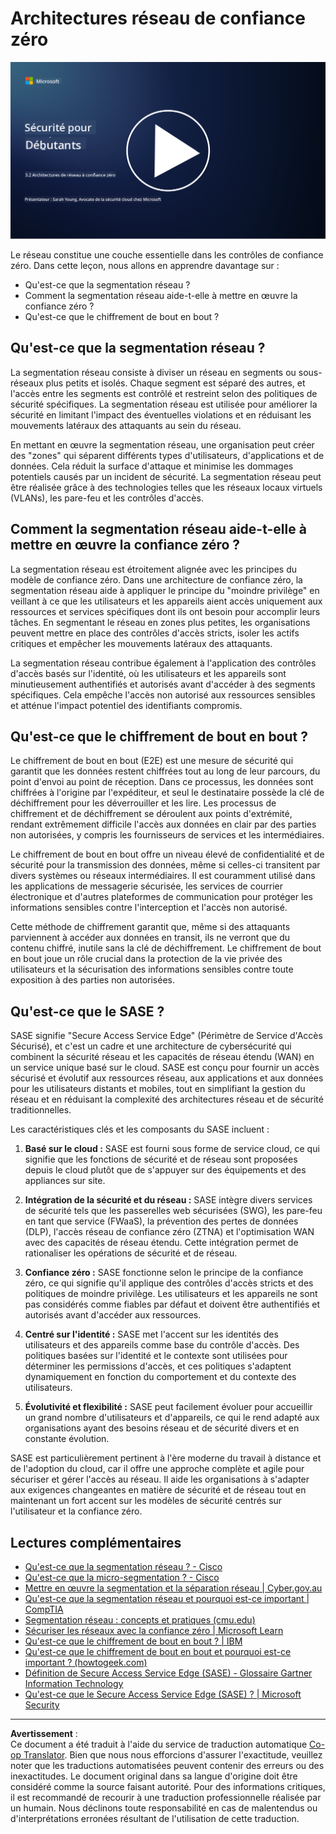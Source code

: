 <!--
CO_OP_TRANSLATOR_METADATA:
{
  "original_hash": "680d6e14d9d33fc471c22f44679713f8",
  "translation_date": "2025-09-03T18:38:23+00:00",
  "source_file": "3.2 Networking zero trust architecture.md",
  "language_code": "fr"
}
-->
# Architectures réseau de confiance zéro

[![Regarder la vidéo](../../translated_images/3-2_placeholder.b52521a0e93e0e122f19dfbd676c836d3d527c6de1bb28fd7643aa518eae6631.fr.png)](https://learn-video.azurefd.net/vod/player?id=9f425fdb-1c53-4e67-b550-68bdac35df45)

Le réseau constitue une couche essentielle dans les contrôles de confiance zéro. Dans cette leçon, nous allons en apprendre davantage sur :

- Qu'est-ce que la segmentation réseau ?  
- Comment la segmentation réseau aide-t-elle à mettre en œuvre la confiance zéro ?  
- Qu'est-ce que le chiffrement de bout en bout ?

## Qu'est-ce que la segmentation réseau ?

La segmentation réseau consiste à diviser un réseau en segments ou sous-réseaux plus petits et isolés. Chaque segment est séparé des autres, et l'accès entre les segments est contrôlé et restreint selon des politiques de sécurité spécifiques. La segmentation réseau est utilisée pour améliorer la sécurité en limitant l'impact des éventuelles violations et en réduisant les mouvements latéraux des attaquants au sein du réseau.

En mettant en œuvre la segmentation réseau, une organisation peut créer des "zones" qui séparent différents types d'utilisateurs, d'applications et de données. Cela réduit la surface d'attaque et minimise les dommages potentiels causés par un incident de sécurité. La segmentation réseau peut être réalisée grâce à des technologies telles que les réseaux locaux virtuels (VLANs), les pare-feu et les contrôles d'accès.

## Comment la segmentation réseau aide-t-elle à mettre en œuvre la confiance zéro ?

La segmentation réseau est étroitement alignée avec les principes du modèle de confiance zéro. Dans une architecture de confiance zéro, la segmentation réseau aide à appliquer le principe du "moindre privilège" en veillant à ce que les utilisateurs et les appareils aient accès uniquement aux ressources et services spécifiques dont ils ont besoin pour accomplir leurs tâches. En segmentant le réseau en zones plus petites, les organisations peuvent mettre en place des contrôles d'accès stricts, isoler les actifs critiques et empêcher les mouvements latéraux des attaquants.

La segmentation réseau contribue également à l'application des contrôles d'accès basés sur l'identité, où les utilisateurs et les appareils sont minutieusement authentifiés et autorisés avant d'accéder à des segments spécifiques. Cela empêche l'accès non autorisé aux ressources sensibles et atténue l'impact potentiel des identifiants compromis.

## Qu'est-ce que le chiffrement de bout en bout ?

Le chiffrement de bout en bout (E2E) est une mesure de sécurité qui garantit que les données restent chiffrées tout au long de leur parcours, du point d'envoi au point de réception. Dans ce processus, les données sont chiffrées à l'origine par l'expéditeur, et seul le destinataire possède la clé de déchiffrement pour les déverrouiller et les lire. Les processus de chiffrement et de déchiffrement se déroulent aux points d'extrémité, rendant extrêmement difficile l'accès aux données en clair par des parties non autorisées, y compris les fournisseurs de services et les intermédiaires.

Le chiffrement de bout en bout offre un niveau élevé de confidentialité et de sécurité pour la transmission des données, même si celles-ci transitent par divers systèmes ou réseaux intermédiaires. Il est couramment utilisé dans les applications de messagerie sécurisée, les services de courrier électronique et d'autres plateformes de communication pour protéger les informations sensibles contre l'interception et l'accès non autorisé.

Cette méthode de chiffrement garantit que, même si des attaquants parviennent à accéder aux données en transit, ils ne verront que du contenu chiffré, inutile sans la clé de déchiffrement. Le chiffrement de bout en bout joue un rôle crucial dans la protection de la vie privée des utilisateurs et la sécurisation des informations sensibles contre toute exposition à des parties non autorisées.

## Qu'est-ce que le SASE ?

SASE signifie "Secure Access Service Edge" (Périmètre de Service d'Accès Sécurisé), et c'est un cadre et une architecture de cybersécurité qui combinent la sécurité réseau et les capacités de réseau étendu (WAN) en un service unique basé sur le cloud. SASE est conçu pour fournir un accès sécurisé et évolutif aux ressources réseau, aux applications et aux données pour les utilisateurs distants et mobiles, tout en simplifiant la gestion du réseau et en réduisant la complexité des architectures réseau et de sécurité traditionnelles.

Les caractéristiques clés et les composants du SASE incluent :

1. **Basé sur le cloud :** SASE est fourni sous forme de service cloud, ce qui signifie que les fonctions de sécurité et de réseau sont proposées depuis le cloud plutôt que de s'appuyer sur des équipements et des appliances sur site.  

2. **Intégration de la sécurité et du réseau :** SASE intègre divers services de sécurité tels que les passerelles web sécurisées (SWG), les pare-feu en tant que service (FWaaS), la prévention des pertes de données (DLP), l'accès réseau de confiance zéro (ZTNA) et l'optimisation WAN avec des capacités de réseau étendu. Cette intégration permet de rationaliser les opérations de sécurité et de réseau.  

3. **Confiance zéro :** SASE fonctionne selon le principe de la confiance zéro, ce qui signifie qu'il applique des contrôles d'accès stricts et des politiques de moindre privilège. Les utilisateurs et les appareils ne sont pas considérés comme fiables par défaut et doivent être authentifiés et autorisés avant d'accéder aux ressources.  

4. **Centré sur l'identité :** SASE met l'accent sur les identités des utilisateurs et des appareils comme base du contrôle d'accès. Des politiques basées sur l'identité et le contexte sont utilisées pour déterminer les permissions d'accès, et ces politiques s'adaptent dynamiquement en fonction du comportement et du contexte des utilisateurs.  

5. **Évolutivité et flexibilité :** SASE peut facilement évoluer pour accueillir un grand nombre d'utilisateurs et d'appareils, ce qui le rend adapté aux organisations ayant des besoins réseau et de sécurité divers et en constante évolution.  

SASE est particulièrement pertinent à l'ère moderne du travail à distance et de l'adoption du cloud, car il offre une approche complète et agile pour sécuriser et gérer l'accès au réseau. Il aide les organisations à s'adapter aux exigences changeantes en matière de sécurité et de réseau tout en maintenant un fort accent sur les modèles de sécurité centrés sur l'utilisateur et la confiance zéro.

## Lectures complémentaires

- [Qu'est-ce que la segmentation réseau ? - Cisco](https://www.cisco.com/c/en/us/products/security/what-is-network-segmentation.html#~benefits)  
- [Qu'est-ce que la micro-segmentation ? - Cisco](https://www.cisco.com/c/en/us/products/security/what-is-microsegmentation.html)  
- [Mettre en œuvre la segmentation et la séparation réseau | Cyber.gov.au](https://www.cyber.gov.au/resources-business-and-government/maintaining-devices-and-systems/system-hardening-and-administration/network-hardening/implementing-network-segmentation-and-segregation)  
- [Qu'est-ce que la segmentation réseau et pourquoi est-ce important | CompTIA](https://www.comptia.org/blog/security-awareness-training-network-segmentation)  
- [Segmentation réseau : concepts et pratiques (cmu.edu)](https://insights.sei.cmu.edu/blog/network-segmentation-concepts-and-practices/)  
- [Sécuriser les réseaux avec la confiance zéro | Microsoft Learn](https://learn.microsoft.com/security/zero-trust/deploy/networks?WT.mc_id=academic-96948-sayoung)  
- [Qu'est-ce que le chiffrement de bout en bout ? | IBM](https://www.ibm.com/topics/end-to-end-encryption)  
- [Qu'est-ce que le chiffrement de bout en bout et pourquoi est-ce important ? (howtogeek.com)](https://www.howtogeek.com/711656/what-is-end-to-end-encryption-and-why-does-it-matter/)  
- [Définition de Secure Access Service Edge (SASE) - Glossaire Gartner Information Technology](https://www.gartner.com/en/information-technology/glossary/secure-access-service-edge-sase)  
- [Qu'est-ce que le Secure Access Service Edge (SASE) ? | Microsoft Security](https://www.microsoft.com/security/business/security-101/what-is-sase?WT.mc_id=academic-96948-sayoung)  

---

**Avertissement** :  
Ce document a été traduit à l'aide du service de traduction automatique [Co-op Translator](https://github.com/Azure/co-op-translator). Bien que nous nous efforcions d'assurer l'exactitude, veuillez noter que les traductions automatisées peuvent contenir des erreurs ou des inexactitudes. Le document original dans sa langue d'origine doit être considéré comme la source faisant autorité. Pour des informations critiques, il est recommandé de recourir à une traduction professionnelle réalisée par un humain. Nous déclinons toute responsabilité en cas de malentendus ou d'interprétations erronées résultant de l'utilisation de cette traduction.
